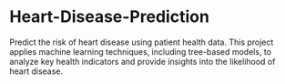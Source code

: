# Heart-Disease-Prediction
Predict the risk of heart disease using patient health data. This project applies machine learning techniques, including tree-based models, to analyze key health indicators and provide insights into the likelihood of heart disease.
